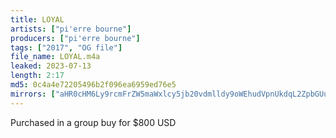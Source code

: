 ```yaml
---
title: LOYAL
artists: ["pi'erre bourne"]
producers: ["pi'erre bourne"]
tags: ["2017", "OG file"]
file_name: LOYAL.m4a
leaked: 2023-07-13
length: 2:17
md5: 0c4a4e72205496b2f096ea6959ed76e5
mirrors: ["aHR0cHM6Ly9rcmFrZW5maWxlcy5jb20vdmlldy9oWEhudVpnUkdqL2ZpbGUuaHRtbA==","aHR0cHM6Ly9kYnJlZS5vcmcvdi9hNjVhMzk="]
---
```

Purchased in a group buy for $800 USD
